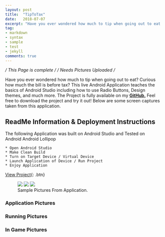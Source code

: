 ```yaml
---
layout: post
title:  "TipToTax"
date:   2018-07-07
excerpt: "Have you ever wondered how much to tip when going out to eat 🍴? Curious how much the bill is before tax 💰? Download my Android application and test it out! This is also an open source project 🗳"
tag:
- markdown
- syntax
- sample
- test
- jekyll
comments: true
---
```


*/ This Page is complete /*
*/ Needs Pictures Uploaded /*

Have you ever wondered how much to tip when going out to eat? Curious how much the bill is before tax? This live Android Application teaches the basics of Android Studio including how to use Radio Buttons, Design themes, and much more. The Project is fully available on my <a href="http://github.com/ImranJuma/TipToTax"><b>GitHub.</b></a> Feel free to download the project and try it out! Below are some screen captures taken from this application.

## ReadMe Information & Deployment Instructions

The following Application was built on Android Studio and Tested on Android Android Lollipop

	* Open Android Studio
	* Make Clean Build
	* Turn on Target Device / Virtual Device
	* Launch Application of Device / Run Project
	* Enjoy Application

[View Project](https://github.com/ImranJuma/TipToTax){: .btn}

<figure class="third">
	<img src="http://placehold.it/600x300.jpg">
	<img src="http://placehold.it/600x300.jpg">
	<img src="http://placehold.it/600x300.jpg">
	<figcaption>Sample Pictures From Application.</figcaption>
</figure>


### Application Pictures

### Running Pictures

### In Game Pictures
